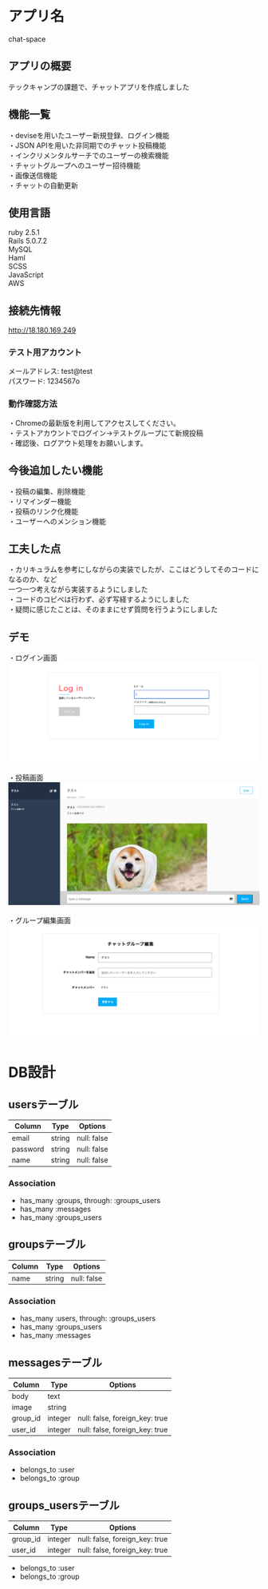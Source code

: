 # アプリ名
chat-space

## アプリの概要
テックキャンプの課題で、チャットアプリを作成しました

## 機能一覧
・deviseを用いたユーザー新規登録、ログイン機能<br>
・JSON APIを用いた非同期でのチャット投稿機能<br>
・インクリメンタルサーチでのユーザーの検索機能<br>
・チャットグループへのユーザー招待機能<br>
・画像送信機能<br>
・チャットの自動更新<br>

## 使用言語
ruby 2.5.1<br>
Rails 5.0.7.2<br>
MySQL<br>
Haml<br>
SCSS<br>
JavaScript<br>
AWS<br>

## 接続先情報
http://18.180.169.249

### テスト用アカウント
メールアドレス: test@test<br>
パスワード: 1234567o<br>

### 動作確認方法
・Chromeの最新版を利用してアクセスしてください。<br>
・テストアカウントでログイン→テストグループにて新規投稿<br>
・確認後、ログアウト処理をお願いします。<br>

## 今後追加したい機能
・投稿の編集、削除機能<br>
・リマインダー機能<br>
・投稿のリンク化機能<br>
・ユーザーへのメンション機能<br>

## 工夫した点
・カリキュラムを参考にしながらの実装でしたが、ここはどうしてそのコードになるのか、など<br>
一つ一つ考えながら実装するようにしました<br>
・コードのコピペは行わず、必ず写経するようにしました<br>
・疑問に感じたことは、そのままにせず質問を行うようにしました<br>

## デモ
・ログイン画面<br>
![ログイン画面](https://github.com/fuka-sato/chat-space/blob/master/app/assets/images/%E3%83%AD%E3%82%B0%E3%82%A4%E3%83%B3%E7%94%BB%E9%9D%A2.png)<br>
<br>
・投稿画面<br>
![ログイン画面](https://github.com/fuka-sato/chat-space/blob/master/app/assets/images/%E6%8A%95%E7%A8%BF%E7%94%BB%E9%9D%A2.png)<br>
<br>
・グループ編集画面<br>
![ログイン画面](https://github.com/fuka-sato/chat-space/blob/master/app/assets/images/%E7%B7%A8%E9%9B%86%E7%94%BB%E9%9D%A2.png)<br>


# DB設計
## usersテーブル
|Column|Type|Options|
|------|----|-------|
|email|string|null: false|
|password|string|null: false|
|name|string|null: false|
### Association
- has_many :groups, through: :groups_users
- has_many :messages
- has_many :groups_users

## groupsテーブル
|Column|Type|Options|
|------|----|-------|
|name|string|null: false|
### Association
- has_many :users, through: :groups_users
- has_many :groups_users
- has_many :messages

## messagesテーブル
|Column|Type|Options|
|------|----|-------|
|body|text||
|image|string||
|group_id|integer|null: false, foreign_key: true|
|user_id|integer|null: false, foreign_key: true|
### Association
- belongs_to :user
- belongs_to :group

## groups_usersテーブル
|Column|Type|Options|
|------|----|-------|
|group_id|integer|null: false, foreign_key: true|
|user_id|integer|null: false, foreign_key: true|
- belongs_to :user
- belongs_to :group
